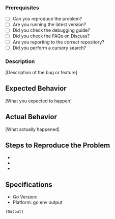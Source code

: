 ### Prerequisites

* [ ] Can you reproduce the problem?
* [ ] Are you running the latest version?
* [ ] Did you check the debugging guide?
* [ ] Did you check the FAQs on Discuss?
* [ ] Are you reporting to the correct repository?
* [ ] Did you perform a cursory search?

### Description
[Description of the bug or feature]

## Expected Behavior
[What you expected to happen]

## Actual Behavior
[What actually happened]

## Steps to Reproduce the Problem
*
*
*

## Specifications
* Go Version:
* Platform:
go env output
```
[Output]
```